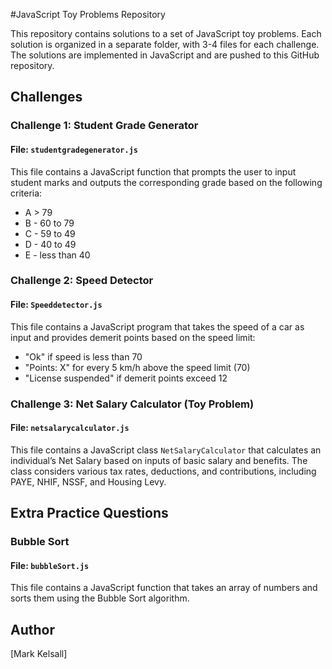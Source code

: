 #JavaScript Toy Problems Repository

This repository contains solutions to a set of JavaScript toy problems. Each solution is organized in a separate folder, with 3-4 files for each challenge. The solutions are implemented in JavaScript and are pushed to this GitHub repository.

## Challenges

### Challenge 1: Student Grade Generator

#### File: `studentgradegenerator.js`

This file contains a JavaScript function that prompts the user to input student marks and outputs the corresponding grade based on the following criteria:
- A > 79
- B - 60 to 79
- C - 59 to 49
- D - 40 to 49
- E - less than 40

### Challenge 2: Speed Detector 

#### File: `Speeddetector.js`

This file contains a JavaScript program that takes the speed of a car as input and provides demerit points based on the speed limit:
- "Ok" if speed is less than 70
- "Points: X" for every 5 km/h above the speed limit (70)
- "License suspended" if demerit points exceed 12

### Challenge 3: Net Salary Calculator (Toy Problem)

#### File: `netsalarycalculator.js`

This file contains a JavaScript class `NetSalaryCalculator` that calculates an individual’s Net Salary based on inputs of basic salary and benefits. The class considers various tax rates, deductions, and contributions, including PAYE, NHIF, NSSF, and Housing Levy.

## Extra Practice Questions

### Bubble Sort

#### File: `bubbleSort.js`

This file contains a JavaScript function that takes an array of numbers and sorts them using the Bubble Sort algorithm.

## Author

[Mark Kelsall]


